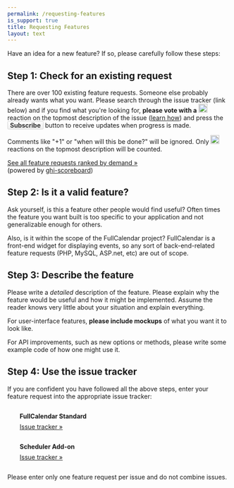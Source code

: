 ```yaml
---
permalink: /requesting-features
is_support: true
title: Requesting Features
layout: text
---
```



Have an idea for a new feature? If so, please carefully follow these steps:


## Step 1: Check for an existing request

There are over 100 existing feature requests. Someone else probably already wants what you want. Please search through the issue tracker (link below) and if you find what you're looking for, <strong>please vote with a</strong> <img src="https://assets-cdn.github.com/images/icons/emoji/unicode/1f44d.png" width="20" height="20" style="vertical-align:baseline" alt='thumbsup' /> reaction on the topmost description of the issue (<a href="https://github.com/blog/2119-add-reactions-to-pull-requests-issues-and-comments">learn how</a>) and press the <strong style="background-image: linear-gradient(#fcfcfc, #eee); border: 1px solid #d5d5d5; color: #333; padding: 0 5px; border-radius: 3px">Subscribe</strong> button to receive updates when progress is made.

Comments like "+1" or "when will this be done?" will be ignored. Only <img src="https://assets-cdn.github.com/images/icons/emoji/unicode/1f44d.png" width="20" height="20" style="vertical-align:baseline" alt='thumbsup' /> reactions on the topmost description will be counted.

<a href="{{ site.baseurl }}/issues/" target="_blank">See all feature requests ranked by demand &raquo;</a>
<br />
(powered by <a href="https://github.com/arshaw/ghi-scoreboard" target="_blank">ghi-scoreboard</a>)


## Step 2: Is it a valid feature?

Ask yourself, is this a feature other people would find useful? Often times the feature you want built is too specific to your application and not generalizable enough for others.

Also, is it within the scope of the FullCalendar project? FullCalendar is a front-end widget for displaying events, so any sort of back-end-related feature requests (PHP, MySQL, ASP.net, etc) are out of scope.


## Step 3: Describe the feature

Please write a *detailed* description of the feature. Please explain why the feature would be useful and how it might be implemented. Assume the reader knows very little about your situation and explain everything.

For user-interface features, **please include mockups** of what you want it to look like.

For API improvements, such as new options or methods, please write some example code of how one might use it.


## Step 4: Use the issue tracker

If you are confident you have followed all the above steps, enter your feature request into the appropriate issue tracker:

<div style='margin:2em 0 2em 2em'>
    <div style='font-weight:bold'>FullCalendar Standard</div>
    <div style='margin-top:.5em'>
        <a href='{{ site.fullcalendar_repo }}/issues'>Issue tracker &raquo;</a>
    </div>
</div>

<div style='margin:2em 0 2em 2em'>
    <div style='font-weight:bold'>Scheduler Add-on</div>
    <div style='margin-top:.5em'>
        <a href='{{ site.fullcalendar_scheduler_repo }}/issues'>Issue tracker &raquo;</a>
    </div>
</div>

Please enter only one feature request per issue and do not combine issues.
